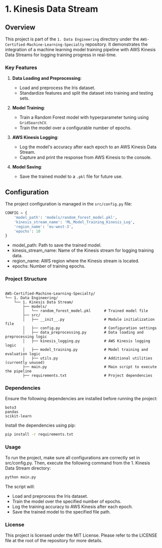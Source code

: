 # 1. Kinesis Data Stream

## Overview

This project is part of the `1. Data Engineering` directory under the `AWS-Certified-Machine-Learning-Specialty` repository. It demonstrates the integration of a machine learning model training pipeline with AWS Kinesis Data Streams for logging training progress in real-time.

### Key Features

1. **Data Loading and Preprocessing**:
   - Load and preprocess the Iris dataset.
   - Standardize features and split the dataset into training and testing sets.

2. **Model Training**:
   - Train a Random Forest model with hyperparameter tuning using `GridSearchCV`.
   - Train the model over a configurable number of epochs.

3. **AWS Kinesis Logging**:
   - Log the model's accuracy after each epoch to an AWS Kinesis Data Stream.
   - Capture and print the response from AWS Kinesis to the console.

4. **Model Saving**:
   - Save the trained model to a `.pkl` file for future use.

## Configuration

The project configuration is managed in the `src/config.py` file:

```python
CONFIG = {
    'model_path': 'models/random_forest_model.pkl',
    'kinesis_stream_name': 'ML_Model_Training_Kinesis_Log',
    'region_name': 'eu-west-3',
    'epochs': 10
}
```

- model_path: Path to save the trained model.
- kinesis_stream_name: Name of the Kinesis stream for logging training data.
- region_name: AWS region where the Kinesis stream is located.
- epochs: Number of training epochs.

### Project Structure

```plaintext

AWS-Certified-Machine-Learning-Specialty/
└── 1. Data Engineering/
    └── 1. Kinesis Data Stream/
        ├── models/
        │   └── random_forest_model.pkl      # Trained model file
        ├── src/
        │   ├── __init__.py                  # Module initialization file
        │   ├── config.py                    # Configuration settings
        │   ├── data_preprocessing.py        # Data loading and preprocessing logic
        │   ├── kinesis_logging.py           # AWS Kinesis logging logic
        │   ├── model_training.py            # Model training and evaluation logic
        │   ├── utils.py                     # Additional utilities (currently unused)
        ├── main.py                          # Main script to execute the pipeline
        ├── requirements.txt                 # Project dependencies
```

### Dependencies

Ensure the following dependencies are installed before running the project:

```plaintext
boto3
pandas
scikit-learn
```

Install the dependencies using pip:

```bash
pip install -r requirements.txt
```

### Usage

To run the project, make sure all configurations are correctly set in src/config.py. Then, execute the following command from the 1. Kinesis Data Stream directory:

```bash
python main.py
```

The script will:

- Load and preprocess the Iris dataset.
- Train the model over the specified number of epochs.
- Log the training accuracy to AWS Kinesis after each epoch.
- Save the trained model to the specified file path.

### License

This project is licensed under the MIT License. Please refer to the LICENSE file at the root of the repository for more details.
